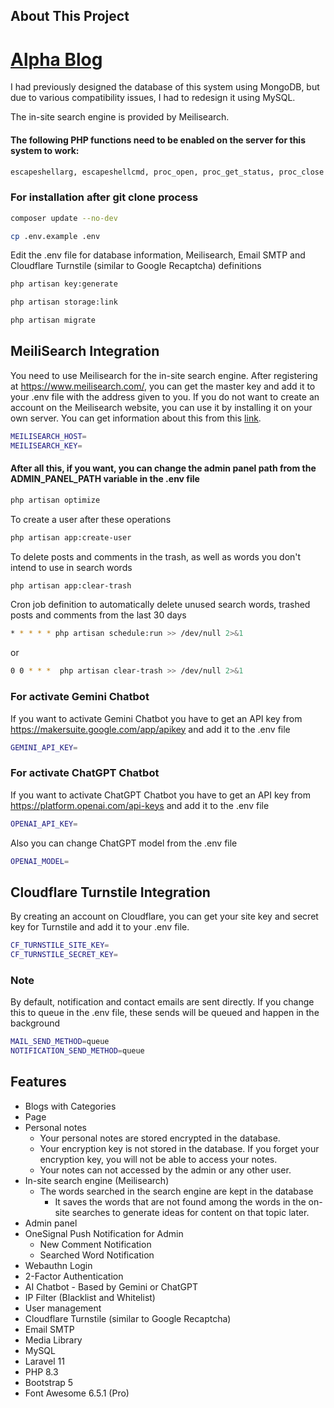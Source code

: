 ## About This Project
# <a href="https://alphablog.dev>" target="_blank">Alpha Blog</a>

I had previously designed the database of this system using MongoDB, but due to various compatibility issues, I had to redesign it using MySQL.

The in-site search engine is provided by Meilisearch.


#### The following PHP functions need to be enabled on the server for this system to work:

```bash
escapeshellarg, escapeshellcmd, proc_open, proc_get_status, proc_close 
```

### For installation after git clone process

```bash
composer update --no-dev
```

```bash
cp .env.example .env
```

Edit the .env file for database information, Meilisearch, Email SMTP and Cloudflare Turnstile (similar to Google Recaptcha) definitions

```bash
php artisan key:generate
```

```bash
php artisan storage:link
```

```bash
php artisan migrate
```

## MeiliSearch Integration
You need to use Meilisearch for the in-site search engine. After registering at https://www.meilisearch.com/, you can get the master key and add it to your .env file with the address given to you. If you do not want to create an account on the Meilisearch website, you can use it by installing it on your own server. You can get information about this from this [link](https://niyazi.net/en/meilisearch-and-laravel-integration).


```bash
MEILISEARCH_HOST=
MEILISEARCH_KEY=
```

#### After all this, if you want, you can change the admin panel path from the ADMIN_PANEL_PATH variable in the .env file

```bash
php artisan optimize
```

To create a user after these operations

```bash
php artisan app:create-user
```

To delete posts and comments in the trash, as well as words you don't intend to use in search words

```bash
php artisan app:clear-trash
```

Cron job definition to automatically delete unused search words, trashed posts and comments from the last 30 days

```bash
* * * * * php artisan schedule:run >> /dev/null 2>&1
```

or
```bash
0 0 * * *  php artisan clear-trash >> /dev/null 2>&1
```

### For activate Gemini Chatbot
If you want to activate Gemini Chatbot you have to get an API key from https://makersuite.google.com/app/apikey and add it to the .env file

```bash
GEMINI_API_KEY=
```

### For activate ChatGPT Chatbot
If you want to activate ChatGPT Chatbot you have to get an API key from https://platform.openai.com/api-keys and add it to the .env file

```bash
OPENAI_API_KEY=
```

Also you can change ChatGPT model from the .env file

```bash
OPENAI_MODEL=
```

## Cloudflare Turnstile Integration
By creating an account on Cloudflare, you can get your site key and secret key for Turnstile and add it to your .env file.

```bash
CF_TURNSTILE_SITE_KEY=
CF_TURNSTILE_SECRET_KEY=
```

### Note
By default, notification and contact emails are sent directly. If you change this to queue in the .env file, these sends will be queued and happen in the background

```bash
MAIL_SEND_METHOD=queue
NOTIFICATION_SEND_METHOD=queue
```



## Features
- Blogs with Categories
- Page
- Personal notes
  - Your personal notes are stored encrypted in the database.
  - Your encryption key is not stored in the database. If you forget your encryption key, you will not be able to access your notes. 
  - Your notes can not accessed by the admin or any other user.
- In-site search engine (Meilisearch)
  - The words searched in the search engine are kept in the database
    - It saves the words that are not found among the words in the on-site searches to generate ideas for content on that topic later.
- Admin panel
- OneSignal Push Notification for Admin
  - New Comment Notification
  - Searched Word Notification
- Webauthn Login
- 2-Factor Authentication
- AI Chatbot - Based by Gemini or ChatGPT
- IP Filter (Blacklist and Whitelist)
- User management
- Cloudflare Turnstile (similar to Google Recaptcha)
- Email SMTP
- Media Library
- MySQL
- Laravel 11
- PHP 8.3
- Bootstrap 5
- Font Awesome 6.5.1 (Pro)

